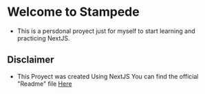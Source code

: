 # Welcome to Stampede

- This is a persdonal proyect just for myself to start learning and practicing NextJS. 

## Disclaimer

- This Proyect was created Using NextJS You can find the official "Readme" file [Here](./NextJSReadme.md)